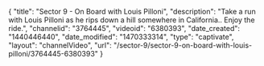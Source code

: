 {
    "title": "Sector 9 - On Board with Louis Pilloni",
    "description": "Take a run with Louis Pilloni as he rips down a hill somewhere in California.. Enjoy the ride.",
    "channelid": "3764445",
    "videoid": "6380393",
    "date_created": "1440446440",
    "date_modified": "1470333314",
    "type": "captivate",
    "layout": "channelVideo",
    "url": "\/sector-9\/sector-9-on-board-with-louis-pilloni\/3764445-6380393"
}